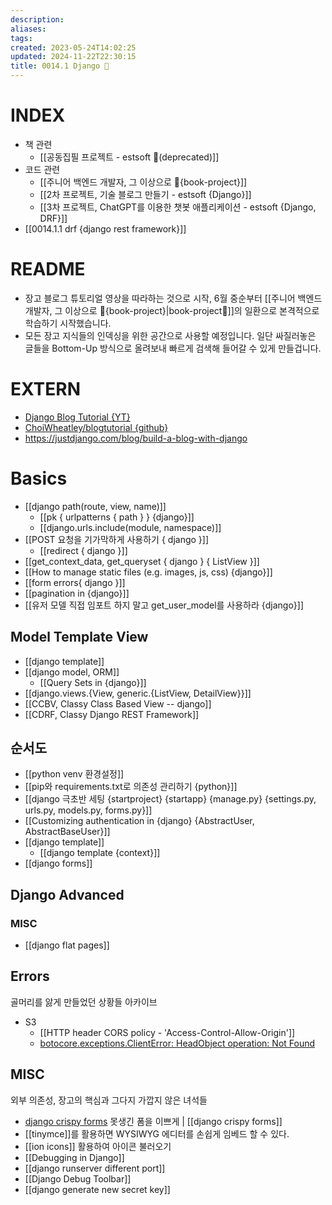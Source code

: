 ```yaml
---
description:
aliases: 
tags: 
created: 2023-05-24T14:02:25
updated: 2024-11-22T22:30:15
title: 0014.1 Django 🎈
---
```


# INDEX

- 책 관련
	- [[공동집필 프로젝트 - estsoft 📕(deprecated)]] 
- 코드 관련
	- [[주니어 백엔드 개발자, 그 이상으로 🚀{book-project}]]
	- [[2차 프로젝트, 기술 블로그 만들기 - estsoft {Django}]]
	- [[3차 프로젝트, ChatGPT를 이용한 챗봇 애플리케이션 - estsoft {Django, DRF}]]
- [[0014.1.1 drf {django rest framework}]]

# README

- 장고 블로그 튜토리얼 영상을 따라하는 것으로 시작, 6월 중순부터 [[주니어 백엔드 개발자, 그 이상으로 🚀{book-project}|book-project🚀]]의 일환으로 본격적으로 학습하기 시작했습니다. 
- 모든 장고 지식들의 인덱싱을 위한 공간으로 사용할 예정입니다. 일단 싸질러놓은 글들을 Bottom-Up 방식으로 올려보내 빠르게 검색해 들어갈 수 있게 만들겁니다.

# EXTERN

- [Django Blog Tutorial {YT}](https://youtu.be/sMqDJovFO-Y)
- [ChoiWheatley/blogtutorial {github}](https://github.com/ChoiWheatley/blogtutorial)
- <https://justdjango.com/blog/build-a-blog-with-django>

# Basics

- [[django path(route, view, name)]] 
	- [[pk { urlpatterns { path } } {django}]] 
	- [[django.urls.include(module, namespace)]]
- [[POST 요청을 기가막하게 사용하기 { django }]]
	- [[redirect { django }]]
- [[get_context_data, get_queryset { django } { ListView }]]
- [[How to manage static files (e.g. images, js, css) {django}]]
- [[form errors{ django }]]
- [[pagination in {django}]]
- [[유저 모델 직접 임포트 하지 말고 get_user_model를 사용하라 {django}]]

## Model Template View

- [[django template]]
- [[django model, ORM]]
	- [[Query Sets in {django}]]
- [[django.views.{View, generic.{ListView, DetailView}}]]
- [[CCBV, Classy Class Based View -- django]]
- [[CDRF, Classy Django REST Framework]]

## 순서도

- [[python venv 환경설정]]
- [[pip와 requirements.txt로 의존성 관리하기 {python}]]
- [[django 극초반 세팅 {startproject} {startapp} {manage.py} {settings.py, urls.py, models.py, forms.py}]]
- [[Customizing authentication in {django} {AbstractUser, AbstractBaseUser}]]
- [[django template]]
	- [[django template {context}]]
- [[django forms]]

## Django Advanced

### MISC

- [[django flat pages]]

## Errors

골머리를 앓게 만들었던 상황들 아카이브

- S3
	- [[HTTP header CORS policy - 'Access-Control-Allow-Origin']]
	- [botocore.exceptions.ClientError: HeadObject operation: Not Found](https://stackoverflow.com/questions/44895334/botocore-exceptions-clienterror-an-error-occurred-404-when-calling-the-headob)

## MISC

외부 의존성, 장고의 핵심과 그다지 가깝지 않은 녀석들

- [django crispy forms](https://django-crispy-forms.readthedocs.io/en/latest/install.html) 못생긴 폼을 이쁘게 | [[django crispy forms]]
- [[tinymce]]를 활용하면 WYSIWYG 에디터를 손쉽게 임베드 할 수 있다.
- [[ion icons]] 활용하여 아이콘 불러오기
- [[Debugging in Django]]
- [[django runserver different port]]
- [[Django Debug Toolbar]]
- [[django generate new secret key]]
